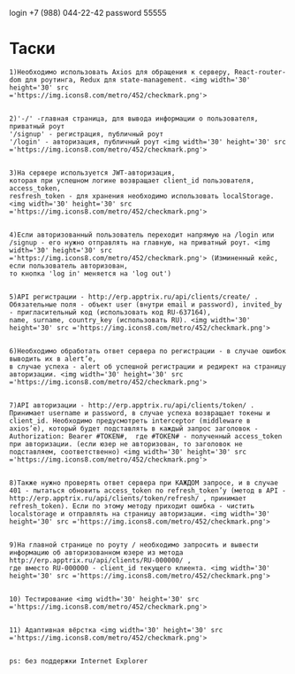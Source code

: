 login +7 (988) 044-22-42
password 55555



<h1> Таски </h1>

    1)Необходимо использовать Axios для обращения к серверу, React-router-dom для роутинга, Redux для state-management. <img width='30' height='30' src         ='https://img.icons8.com/metro/452/checkmark.png'>


    2)'-/' -главная страница, для вывода информации о пользователя, приватный роут
    '/signup' - регистрация, публичный роут
    '/login' - авторизация, публичный роут <img width='30' height='30' src ='https://img.icons8.com/metro/452/checkmark.png'>


    3)На сервере используется JWT-авторизация, 
    которая при успешном логине возвращает client_id пользователя, access_token, 
    resfresh_token - для хранения необходимо использовать localStorage. <img width='30' height='30' src ='https://img.icons8.com/metro/452/checkmark.png'>


    4)Если авторизованный пользователь переходит напрямую на /login или /signup - его нужно отправлять на главную, на приватный роут. <img width='30' height='30' src ='https://img.icons8.com/metro/452/checkmark.png'> (Изминенный кейс, если пользователь авторизован,
    то кнопка 'log in' меняется на 'log out')


    5)API регистрации - http://erp.apptrix.ru/api/clients/create/ . 
    Обязательные поля - объект user (внутри email и password), invited_by - пригласительный код (использовать код RU-637164), 
    name, surname, country_key (использовать RU). <img width='30' height='30' src ='https://img.icons8.com/metro/452/checkmark.png'>


    6)Необходимо обработать ответ сервера по регистрации - в случае ошибок выводить их в alert’e, 
    в случае успеха - alert об успешной регистрации и редирект на страницу авторизации. <img width='30' height='30' src ='https://img.icons8.com/metro/452/checkmark.png'>


    7)API авторизации - http://erp.apptrix.ru/api/clients/token/ . 
    Принимает username и password, в случае успеха возвращает токены и client_id. Необходимо предусмотреть interceptor (middleware в axios’е), который будет подставлять в каждый запрос заголовок - Authorization: Bearer #TOKEN#,  где #TOKEN# - полученный access_token при авторизации. (если юзер не авторизован, то заголовок не подставляем, соответственно) <img width='30' height='30' src ='https://img.icons8.com/metro/452/checkmark.png'>


    8)Также нужно проверять ответ сервера при КАЖДОМ запросе, и в случае 401 - пытаться обновить access_token по refresh_token’у (метод в API - http://erp.apptrix.ru/api/clients/token/refresh/ , принимает refresh_token). Если по этому методу приходит ошибка - чистить localstorage и отправлять на страницу авторизации. <img width='30' height='30' src ='https://img.icons8.com/metro/452/checkmark.png'>


    9)На главной странице по роуту / необходимо запросить и вывести информацию об авторизованном юзере из метода http://erp.apptrix.ru/api/clients/RU-000000/ , 
    где вместо RU-000000 - client_id текущего клиента. <img width='30' height='30' src ='https://img.icons8.com/metro/452/checkmark.png'>


    10) Тестирование <img width='30' height='30' src ='https://img.icons8.com/metro/452/checkmark.png'>


    11) Адаптивная вёрстка <img width='30' height='30' src ='https://img.icons8.com/metro/452/checkmark.png'>


    ps: без поддержки Internet Explorer
